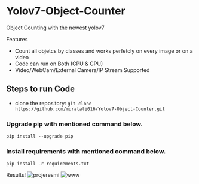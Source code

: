 # Yolov7-Object-Counter
Object Counting with the newest yolov7

Features
* Count all objetcs by classes and works perfetcly on every image or on a video
* Code can run on Both (CPU & GPU)
* Video/WebCam/External Camera/IP Stream Supported

## Steps to run Code
* clone the repository:
``` git clone https://github.com/muratali016/Yolov7-Object-Counter.git ```

### Upgrade pip with mentioned command below.
``` pip install --upgrade pip ```

### Install requirements with mentioned command below.
 ``` pip install -r requirements.txt ```
 
 Results!
![projeresmi](https://user-images.githubusercontent.com/77502485/187065388-059575a1-0133-4131-894d-b5d0af3533a2.png) ![www](https://user-images.githubusercontent.com/77502485/187065381-df4f0fee-4f1c-4d8d-a5e4-ea6e18963fa6.PNG) 
